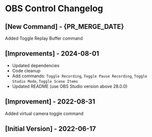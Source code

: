 # OBS Control Changelog

## [New Command] - {PR_MERGE_DATE}

Added Toggle Replay Buffer command

## [Improvements] - 2024-08-01

- Updated dependencies
- Code cleanup
- Add commands: `Toggle Recording`, `Toggle Pause Recording`, `Toggle Studio Mode`, `Toggle Scene Items`
- Updated README (use OBS Studio version above 28.0.0)

## [Improvement] - 2022-08-31

Added virtual camera toggle command

## [Initial Version] - 2022-06-17
